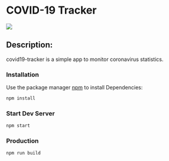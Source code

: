 # COVID-19 Tracker

![](https://i.imgur.com/dJo9GL1.png)

## Description:

covid19-tracker is a simple app to monitor coronavirus statistics.

### Installation

Use the package manager [npm](https://www.npmjs.com/npm) to install Dependencies:

```bash
npm install
```

### Start Dev Server

```bash
npm start
```

### Production

```bash
npm run build
```
